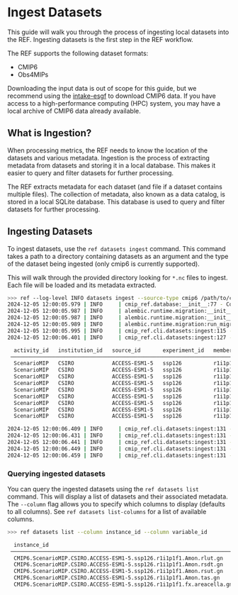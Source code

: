 # Ingest Datasets

This guide will walk you through the process of ingesting local datasets into the REF.
Ingesting datasets is the first step in the REF workflow.

The REF supports the following dataset formats:

* CMIP6
* Obs4MIPs

Downloading the input data is out of scope for this guide,
but we recommend using the [intake-esgf](https://github.com/esgf2-us/intake-esgf/) to download CMIP6 data.
If you have access to a high-performance computing (HPC) system,
you may have a local archive of CMIP6 data already available.


## What is Ingestion?

When processing metrics, the REF needs to know the location of the datasets and various metadata.
Ingestion is the process of extracting metadata from datasets and storing it in a local database.
This makes it easier to query and filter datasets for further processing.

The REF extracts metadata for each dataset (and file if a dataset contains multiple files).
The collection of metadata, also known as a data catalog, is stored in a local SQLite database.
This database is used to query and filter datasets for further processing.

## Ingesting Datasets

To ingest datasets, use the `ref datasets ingest` command.
This command takes a path to a directory containing datasets as an argument
and the type of the dataset being ingested (only cmip6 is currently supported).

This will walk through the provided directory looking for `*.nc` files to ingest.
Each file will be loaded and its metadata extracted.

```bash
>>> ref --log-level INFO datasets ingest --source-type cmip6 /path/to/cmip6
2024-12-05 12:00:05.979 | INFO     | cmip_ref.database:__init__:77 - Connecting to database at sqlite:///.cmip_ref/db/cmip_ref.db
2024-12-05 12:00:05.987 | INFO     | alembic.runtime.migration:__init__:215 - Context impl SQLiteImpl.
2024-12-05 12:00:05.987 | INFO     | alembic.runtime.migration:__init__:218 - Will assume non-transactional DDL.
2024-12-05 12:00:05.989 | INFO     | alembic.runtime.migration:run_migrations:623 - Running upgrade  -> ea2aa1134cb3, dataset-rework
2024-12-05 12:00:05.995 | INFO     | cmip_ref.cli.datasets:ingest:115 - ingesting /path/to/cmip6
2024-12-05 12:00:06.401 | INFO     | cmip_ref.cli.datasets:ingest:127 - Found 9 files for 5 datasets

  activity_id   institution_id   source_id       experiment_id   member_id   table_id   variable_id   grid_label   version
 ────────────────────────────────────────────────────────────────────────────────────────────────────────────────────────────
  ScenarioMIP   CSIRO            ACCESS-ESM1-5   ssp126          r1i1p1f1    Amon       rlut          gn           v20210318
  ScenarioMIP   CSIRO            ACCESS-ESM1-5   ssp126          r1i1p1f1    Amon       rlut          gn           v20210318
  ScenarioMIP   CSIRO            ACCESS-ESM1-5   ssp126          r1i1p1f1    Amon       rsdt          gn           v20210318
  ScenarioMIP   CSIRO            ACCESS-ESM1-5   ssp126          r1i1p1f1    Amon       rsdt          gn           v20210318
  ScenarioMIP   CSIRO            ACCESS-ESM1-5   ssp126          r1i1p1f1    Amon       rsut          gn           v20210318
  ScenarioMIP   CSIRO            ACCESS-ESM1-5   ssp126          r1i1p1f1    Amon       rsut          gn           v20210318
  ScenarioMIP   CSIRO            ACCESS-ESM1-5   ssp126          r1i1p1f1    Amon       tas           gn           v20210318
  ScenarioMIP   CSIRO            ACCESS-ESM1-5   ssp126          r1i1p1f1    Amon       tas           gn           v20210318
  ScenarioMIP   CSIRO            ACCESS-ESM1-5   ssp126          r1i1p1f1    fx         areacella     gn           v20210318

2024-12-05 12:00:06.409 | INFO     | cmip_ref.cli.datasets:ingest:131 - Processing dataset CMIP6.ScenarioMIP.CSIRO.ACCESS-ESM1-5.ssp126.r1i1p1f1.Amon.rlut.gn
2024-12-05 12:00:06.431 | INFO     | cmip_ref.cli.datasets:ingest:131 - Processing dataset CMIP6.ScenarioMIP.CSIRO.ACCESS-ESM1-5.ssp126.r1i1p1f1.Amon.rsdt.gn
2024-12-05 12:00:06.441 | INFO     | cmip_ref.cli.datasets:ingest:131 - Processing dataset CMIP6.ScenarioMIP.CSIRO.ACCESS-ESM1-5.ssp126.r1i1p1f1.Amon.rsut.gn
2024-12-05 12:00:06.449 | INFO     | cmip_ref.cli.datasets:ingest:131 - Processing dataset CMIP6.ScenarioMIP.CSIRO.ACCESS-ESM1-5.ssp126.r1i1p1f1.Amon.tas.gn
2024-12-05 12:00:06.459 | INFO     | cmip_ref.cli.datasets:ingest:131 - Processing dataset CMIP6.ScenarioMIP.CSIRO.ACCESS-ESM1-5.ssp126.r1i1p1f1.fx.areacella.gn
```


### Querying ingested datasets

You can query the ingested datasets using the `ref datasets list` command.
This will display a list of datasets and their associated metadata.
The `--column` flag allows you to specify which columns to display (defaults to all columns).
See `ref datasets list-columns` for a list of available columns.

```bash
>>> ref datasets list --column instance_id --column variable_id

  instance_id                                                             variable_id
 ─────────────────────────────────────────────────────────────────────────────────────
  CMIP6.ScenarioMIP.CSIRO.ACCESS-ESM1-5.ssp126.r1i1p1f1.Amon.rlut.gn      rlut
  CMIP6.ScenarioMIP.CSIRO.ACCESS-ESM1-5.ssp126.r1i1p1f1.Amon.rsdt.gn      rsdt
  CMIP6.ScenarioMIP.CSIRO.ACCESS-ESM1-5.ssp126.r1i1p1f1.Amon.rsut.gn      rsut
  CMIP6.ScenarioMIP.CSIRO.ACCESS-ESM1-5.ssp126.r1i1p1f1.Amon.tas.gn       tas
  CMIP6.ScenarioMIP.CSIRO.ACCESS-ESM1-5.ssp126.r1i1p1f1.fx.areacella.gn   areacella
```
